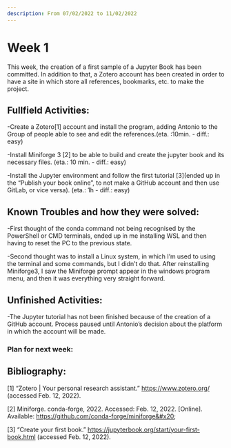 ```yaml
---
description: From 07/02/2022 to 11/02/2022
---
```


# Week 1

This week, the creation of a first sample of a Jupyter Book has been committed. In addition to that, a Zotero account has been created in order to have a site in which store all references, bookmarks, etc. to make the project.

## Fullfield Activities:

\-Create a Zotero\[1] account and install the program, adding Antonio to the Group of people able to see and edit the references.(eta. :10min. - diff.: easy)

\-Install Miniforge 3 \[2] to be able to build and create the jupyter book and its necessary files. (eta.: 10 min. - diff.: easy)

\-Install the Jupyter environment and follow the first tutorial \[3]\(ended up in the “Publish your book online”, to not make a GitHub account and then use GitLab, or vice versa). (eta.: 1h - diff.: easy)

## Known Troubles and how they were solved:

\-First thought of the conda command not being recognised by the PowerShell or CMD terminals, ended up in me installing WSL and then having to reset the PC to the previous state.

\-Second thought was to install a Linux system, in which I’m used to using the terminal and some commands, but I didn’t do that. After reinstalling Miniforge3, I saw the Miniforge prompt appear in the windows program menu, and then it was everything very straight forward.

## Unfinished Activities:

\-The Jupyter tutorial has not been finished because of the creation of a GitHub account. Process paused until Antonio’s decision about the platform in which the account will be made.

### Plan for next week:

## Bibliography:

\[1] “Zotero | Your personal research assistant.” https://www.zotero.org/ (accessed Feb. 12, 2022).&#x20;

\[2] Miniforge. conda-forge, 2022. Accessed: Feb. 12, 2022. \[Online]. Available: https://github.com/conda-forge/miniforge&#x20;

\[3] “Create your first book.” https://jupyterbook.org/start/your-first-book.html (accessed Feb. 12, 2022).
<script src="https://utteranc.es/client.js"
        repo="PhantomAurelia/activitiesbook-jb"
        issue-term="pathname"
        theme="github-light"
        crossorigin="anonymous"
        async>
</script>